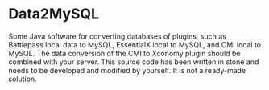 # Data2MySQL
Some Java software for converting databases of plugins, such as Battlepass local data to MySQL, EssentialX local to MySQL, and CMI local to MySQL. The data conversion of the CMI to Xconomy plugin should be combined with your server. This source code has been written in stone and needs to be developed and modified by yourself. It is not a ready-made solution.
